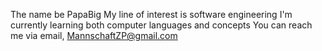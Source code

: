 The name be PapaBig
My line of interest is software engineering
I'm currently learning both computer languages and concepts
You can reach me via email, MannschaftZP@gmail.com
